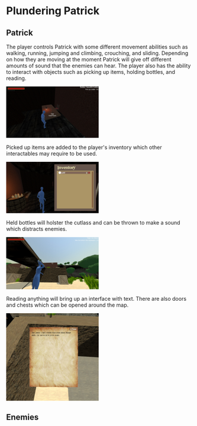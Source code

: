 # Plundering Patrick

## Patrick
The player controls Patrick with some different movement abilities such as walking, running, jumping and climbing, crouching, and sliding. Depending on how they are moving at the moment Patrick will give off different amounts of sound that the enemies can hear. The player also has the ability to interact with objects such as picking up items, holding bottles, and reading.

<img src="Plundering Patrick Interaction.jpg" width="250">

Picked up items are added to the player's inventory which other interactables may require to be used.

<img src="Plundering Patrick Inventory.jpg" width="250">

Held bottles will holster the cutlass and can be thrown to make a sound which distracts enemies.

<img src="Plundering Patrick Throwing.jpg" width="250">

Reading anything will bring up an interface with text. There are also doors and chests which can be opened around the map.

<img src="Plundering Patrick Reading.jpg" width="250">

## Enemies
